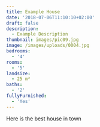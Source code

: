 ```yaml
---
title: Example House
date: '2018-07-06T11:10:10+02:00'
draft: false
description:
  - Example Description
thumbnail: images/pic09.jpg
image: /images/uploads/0004.jpg
bedrooms:
  - '4'
rooms:
  - '5'
landsize:
  - 25 m²
baths:
  - '2'
fullyFurnished:
  - 'Yes'
---
```

Here is the best house in town
